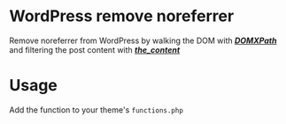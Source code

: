 # WordPress remove noreferrer
Remove noreferrer from WordPress by walking the DOM with ***[DOMXPath](https://www.php.net/manual/en/class.domxpath.php)*** and filtering the post content with ***[the_content](https://developer.wordpress.org/reference/hooks/the_content/)***
# Usage
Add the function to your theme's `functions.php`
